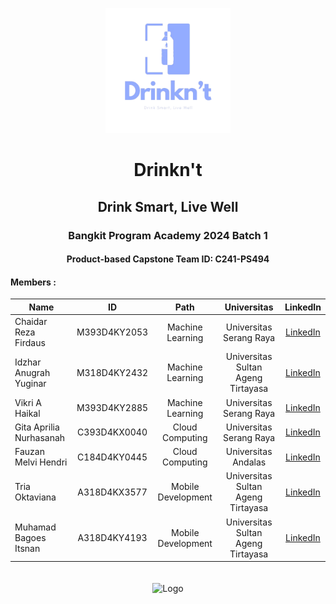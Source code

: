 <p align="center">
  <img src="assets/Drinkn't.png" alt="Logo Aplikasi" width="200" height="200">
</p>
<h1 align="center">Drinkn't</h1>
<h2 align="center">Drink Smart, Live Well</h2>
<h3 align="center">Bangkit Program Academy 2024 Batch 1</h3>
<h4 align="center">Product-based Capstone Team ID: C241-PS494</h4>

#### Members : 
| Name                    | ID            | Path               | Universitas                       | LinkedIn                                                            |
| ----------------------- |:-------------:|:------------------:|:---------------------------------:|:------------------------------------------------------------------:|
| Chaidar Reza Firdaus    | M393D4KY2053  | Machine Learning   | Universitas Serang Raya           | [LinkedIn](https://www.linkedin.com/in/chaidar-reza-602218301/)     |
| Idzhar Anugrah Yuginar  | M318D4KY2432  | Machine Learning   | Universitas Sultan Ageng Tirtayasa| [LinkedIn](http://www.linkedin.com/in/idzhar-anugrah)               |
| Vikri A Haikal          | M393D4KY2885  | Machine Learning   | Universitas Serang Raya           | [LinkedIn](https://www.linkedin.com/in/vikriahaikal/)               |
| Gita Aprilia Nurhasanah | C393D4KX0040  | Cloud Computing    | Universitas Serang Raya           | [LinkedIn](https://www.linkedin.com/in/gita-aprilia-nurhasanah-2a00272b8/) |
| Fauzan Melvi Hendri     | C184D4KY0445  | Cloud Computing    | Universitas Andalas               | [LinkedIn](https://id.linkedin.com/in/fauzanmelvihendri)            |
| Tria Oktaviana          | A318D4KX3577  | Mobile Development | Universitas Sultan Ageng Tirtayasa| [LinkedIn](https://www.linkedin.com/in/tiavi/)                      |
| Muhamad Bagoes Itsnan   | A318D4KY4193  | Mobile Development | Universitas Sultan Ageng Tirtayasa| [LinkedIn](https://www.linkedin.com/in/muhamad-bagoes-itsnan/)      |

<p align="center">
  <img src="https://encrypted-tbn0.gstatic.com/images?q=tbn:ANd9GcQNE5ozEhtIpN1MzFcIkIYLN1g-m0EJB98B66hewQpanEGf-D7tXPE31Rc&s=10" alt="Logo" style="margin-top: 20px; width: 200px;">
</p>
